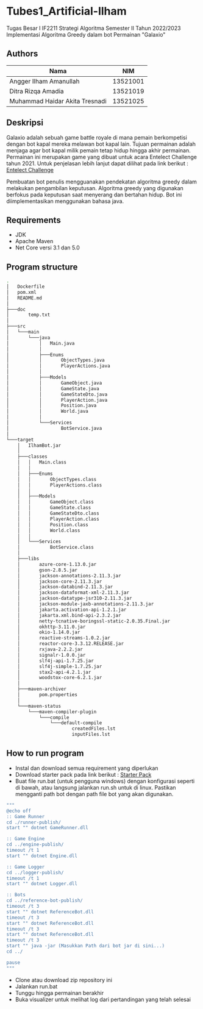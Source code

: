# Tubes1_Artificial-Ilham

Tugas Besar I IF2211 Strategi Algoritma Semester II Tahun 2022/2023 Implementasi Algoritma Greedy dalam bot Permainan "Galaxio"

## Authors

| Nama                  | NIM      |
| --------------------- | -------- |
| Angger Ilham Amanullah  | 13521001 |
| Ditra Rizqa Amadia| 13521019 |
| Muhammad Haidar Akita Tresnadi          | 13521025 |

## Deskripsi

 Galaxio adalah sebuah game battle royale di mana pemain berkompetisi dengan bot kapal mereka melawan bot kapal lain. Tujuan permainan adalah menjaga agar bot kapal milik pemain tetap hidup hingga akhir permainan. Permainan ini merupakan game yang dibuat untuk acara Entelect Challenge tahun 2021. Untuk penjelasan lebih lanjut dapat dilihat pada link berikut : [Entelect Challenge](https://github.com/EntelectChallenge/2021-Galaxio)

Pembuatan bot penulis mengguanakan pendekatan algoritma greedy dalam melakukan pengambilan keputusan. Algoritma greedy yang digunakan berfokus pada keputusan saat menyerang dan bertahan hidup. Bot ini diimplementasikan menggunakan bahasa java.

## Requirements

- JDK
- Apache Maven
- Net Core versi 3.1 dan 5.0

## Program structure
```bash
.
│   Dockerfile
│   pom.xml
│   README.md
│
├───doc
│       temp.txt
│
├───src
│   └───main
│       └───java
│           │   Main.java
│           │
│           ├───Enums
│           │       ObjectTypes.java
│           │       PlayerActions.java
│           │
│           ├───Models
│           │       GameObject.java
│           │       GameState.java
│           │       GameStateDto.java
│           │       PlayerAction.java
│           │       Position.java
│           │       World.java
│           │
│           └───Services
│                   BotService.java
│
└───target
    │   IlhamBot.jar
    │
    ├───classes
    │   │   Main.class
    │   │
    │   ├───Enums
    │   │       ObjectTypes.class
    │   │       PlayerActions.class
    │   │
    │   ├───Models
    │   │       GameObject.class
    │   │       GameState.class
    │   │       GameStateDto.class
    │   │       PlayerAction.class
    │   │       Position.class
    │   │       World.class
    │   │
    │   └───Services
    │           BotService.class
    │
    ├───libs
    │       azure-core-1.13.0.jar
    │       gson-2.8.5.jar
    │       jackson-annotations-2.11.3.jar
    │       jackson-core-2.11.3.jar
    │       jackson-databind-2.11.3.jar
    │       jackson-dataformat-xml-2.11.3.jar
    │       jackson-datatype-jsr310-2.11.3.jar
    │       jackson-module-jaxb-annotations-2.11.3.jar
    │       jakarta.activation-api-1.2.1.jar
    │       jakarta.xml.bind-api-2.3.2.jar
    │       netty-tcnative-boringssl-static-2.0.35.Final.jar
    │       okhttp-3.11.0.jar
    │       okio-1.14.0.jar
    │       reactive-streams-1.0.2.jar
    │       reactor-core-3.3.12.RELEASE.jar
    │       rxjava-2.2.2.jar
    │       signalr-1.0.0.jar
    │       slf4j-api-1.7.25.jar
    │       slf4j-simple-1.7.25.jar
    │       stax2-api-4.2.1.jar
    │       woodstox-core-6.2.1.jar
    │
    ├───maven-archiver
    │       pom.properties
    │
    └───maven-status
        └───maven-compiler-plugin
            └───compile
                └───default-compile
                        createdFiles.lst
                        inputFiles.lst
```

## How to run program
- Instal dan download semua requirement yang diperlukan 
- Download starter pack pada link berikut : [Starter Pack](https://github.com/EntelectChallenge/2021-Galaxio/releases/tag/2021.3.2)
- Buat file run.bat (untuk pengguna windows) dengan konfigurasi seperti di bawah, atau langsung jalankan run.sh untuk di linux. Pastikan mengganti path bot dengan path file bot yang akan digunakan.

```bash
"""
@echo off
:: Game Runner
cd ./runner-publish/
start "" dotnet GameRunner.dll

:: Game Engine
cd ../engine-publish/
timeout /t 1
start "" dotnet Engine.dll

:: Game Logger
cd ../logger-publish/
timeout /t 1
start "" dotnet Logger.dll

:: Bots
cd ../reference-bot-publish/
timeout /t 3
start "" dotnet ReferenceBot.dll
timeout /t 3
start "" dotnet ReferenceBot.dll
timeout /t 3
start "" dotnet ReferenceBot.dll
timeout /t 3
start "" java -jar (Masukkan Path dari bot jar di sini...)
cd ../

pause
"""
```

- Clone atau download zip repository ini
- Jalankan run.bat
- Tunggu hingga permainan berakhir
- Buka visualizer untuk melihat log dari pertandingan yang telah selesai









